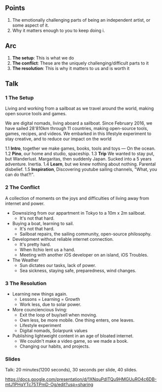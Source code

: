 
## Points 

1. The emotionally challenging parts of being an independent artist, or some aspect of it.
2. Why it matters enough to you to keep doing i.

## Arc

1. **The setup**: This is what we do
2. **The conflict**: These are the uniquely challenging/difficult parts to it
3. **The resolution**: This is why it matters to us and is worth it

## Talk

### 1 The Setup

Living and working from a sailboat as we travel around the world, making open source tools and games.

We are digital nomads, living aboard a sailboat. Since February 2016, we have sailed 28'810km through 11 countries, making open-source tools, games, recipes, and videos. We embarked in this lifestyle experiment to stay creative, and to reduce our impact on the world

1.1 **Intro**, together we make games, books, tools and toys — On the ocean.
1.2 **Pino**, our home and studio, spaceship.
1.3 **Trip** We wanted to stay put, but Wanderlust. Margaritas, then suddenly Japan. Sucked into a 5 years adventure. Inertia. 
1.4 **Learn**, but we knew nothing about nothing. Parental disbelief.
1.5 **Inspiration**, Discovering youtube sailing channels, "What, you can do that?!".

### 2 The Conflict

A collection of moments on the joys and difficulties of living away from internet and power.

- Downsizing from our appartment in Tokyo to a 10m x 2m sailboat.
  - It's not that hard.
- Buying a boat, learning to sail.
  - It's not that hard.
  - Sailboat repairs, the sailing community, open-source philosophy.
- Development without reliable internet connection.
  - It's pretty hard.
  - When Itchio lent us a hand.
  - Meeting with another iOS developer on an island, iOS Troubles.
- The Weather
  - Sun dictates our tasks, lack of power.
  - Sea sickness, staying safe, preparedness, wind changes.

### 3 The Resolution

- Learning new things again.
  - Lessons = Learning = Growth
  - Work less, due to solar power.
- More counciencious living:
  - Exit the loop of buy/sell when moving.
  - Own less, be more mobile. One thing enters, one leaves.
  - Lifestyle experiment  
  - Digital nomads, Solarpunk values  
- Publishing lightweight content in an age of bloated internet.
  - We couldn't make a video game, so we made a book.
  - Changing our habits, and projects.

### Slides

Talk: 20 minutes(1200 seconds), 30 seconds per slide, 40 slides.

https://docs.google.com/presentation/d/1XNquPdITQu9HMGUuRO4c6DB-mtJ1PHqYTc75TPmD-Og/edit?usp=sharing


